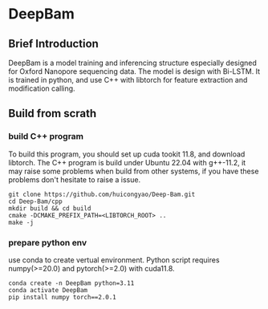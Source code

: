 # DeepBam
## Brief Introduction
DeepBam is a model training and inferencing structure especially designed for Oxford Nanopore sequencing data. The model is design with Bi-LSTM. It is trained in python, and use C++ with libtorch for feature extraction and modification calling.

## Build from scrath
### build C++ program
To build this program, you should set up cuda tookit 11.8, and download libtorch. The C++ program is build under Ubuntu 22.04 with g++-11.2, it may raise some problems when build from other systems, if you have these problems don't hesitate to raise a issue.
```
git clone https://github.com/huicongyao/Deep-Bam.git
cd Deep-Bam/cpp
mkdir build && cd build
cmake -DCMAKE_PREFIX_PATH=<LIBTORCH_ROOT> .. 
make -j
```

### prepare python env
use conda to create vertual environment. Python script requires numpy(>=20.0) and pytorch(>=2.0) with cuda11.8.
```
conda create -n DeepBam python=3.11
conda activate DeepBam
pip install numpy torch==2.0.1
```
